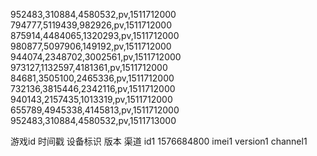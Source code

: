 952483,310884,4580532,pv,1511712000
794777,5119439,982926,pv,1511712000
875914,4484065,1320293,pv,1511712000
980877,5097906,149192,pv,1511712000
944074,2348702,3002561,pv,1511712000
973127,1132597,4181361,pv,1511712000
84681,3505100,2465336,pv,1511712000
732136,3815446,2342116,pv,1511712000
940143,2157435,1013319,pv,1511712000
655789,4945338,4145813,pv,1511712000
952483,310884,4580532,pv,1511713000


游戏id	时间戳	设备标识	版本		渠道
id1 1576684800 imei1 version1 channel1
